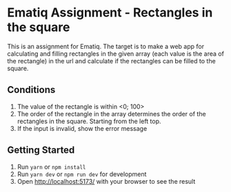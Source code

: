 # Ematiq Assignment - Rectangles in the square

This is an assignment for Ematiq.
The target is to make a web app for calculating and filling rectangles in the given array 
(each value is the area of the rectangle) in the url 
and calculate if the rectangles can be filled to the square.  

## Conditions
1. The value of the rectangle is within <0; 100>
2. The order of the rectangle in the array determines the order of the rectangles in the square. Starting from the left top.
3. If the input is invalid, show the error message


## Getting Started

1. Run `yarn` or `npm install`
2. Run `yarn dev` or `npm run dev` for development
3. Open [http://localhost:5173/](http://localhost:5173/) with your browser to see the result